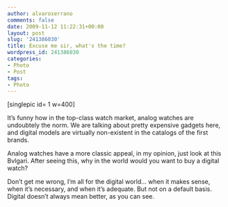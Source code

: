 ```yaml
---
author: alvaroserrano
comments: false
date: 2009-11-12 11:22:31+00:00
layout: post
slug: '241386030'
title: Excuse me sir, what's the time?
wordpress_id: 241386030
categories:
- Photo
- Post
tags:
- Photo
---
```


[singlepic id= 1 w=400]


It’s funny how in the top-class watch market, analog watches are undoubtely the norm. We are talking about pretty expensive gadgets here, and digital models are virtually non-existent in the catalogs of the first brands.

Analog watches have a more classic appeal, in my opinion, just look at this Bvlgari. After seeing this, why in the world would you want to buy a digital watch?

Don’t get me wrong, I’m all for the digital world… when it makes sense, when it’s necessary, and when it’s adequate. But not on a default basis. Digital doesn’t always mean better, as you can see.
